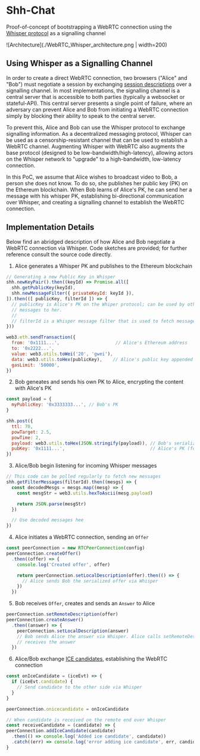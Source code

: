 # Shh-Chat

Proof-of-concept of bootstrapping a WebRTC connection using the [Whisper protocol](https://github.com/ethereum/wiki/wiki/Whisper) as a signalling channel


![Architecture](./WebRTC_Whisper_architecture.png | width=200)

## Using Whisper as a Signalling Channel

In order to create a direct WebRTC connection, two browsers ("Alice" and "Bob") must negotiate a session by exchanging [session descriptions](https://en.wikipedia.org/wiki/Session_Description_Protocol) over a signalling channel. In most implementations, the signalling channel is a central server that is accessible to both parties (typically a websocket or stateful-API). This central server presents a single point of failure, where an adversary can prevent Alice and Bob from initiating a WebRTC connection simply by blocking their ability to speak to the central server.

To prevent this, Alice and Bob can use the Whisper protocol to exchange signalling information. As a decentralized messaging protocol, Whisper can be used as a censorship-resistant channel that can be used to establish a WebRTC channel. Augmenting Whisper with WebRTC also augments the base protocol (designed to be low-bandwidth/high-latency), allowing actors on the Whisper network to "upgrade" to a high-bandwidth, low-latency connection.

In this PoC, we assume that Alice wishes to broadcast video to Bob, a person she does not know. To do so, she publishes her public key (PK) on the Ethereum blockchain. When Bob learns of Alice's PK, he can send her a message with his whisper PK, establishing bi-directional communication over Whisper, and creating a signalling channel to establish the WebRTC connection.

## Implementation Details

Below find an abridged description of how Alice and Bob negotiate a WebRTC connection via Whisper. Code sketches are provided; for further reference consult the source code directly.

1. Alice generates a Whisper PK and publishes to the Ethereum blockchain

```js
// Generating a new Public Key in Whisper
shh.newKeyPair().then((keyId) => Promise.all([
  shh.getPublicKey(keyId),
  shh.newMessageFilter({ privateKeyId: keyId }),
]).then(([ publicKey, filterId ]) => {
  // publicKey is Alice's PK on the Whiper protocol; can be used by others to send encrypted
  // messages to her.
  //
  // filterId is a Whisper message filter that is used to fetch messages for this PK
}))
```

```js
web3.eth.sendTransaction({
  from: '0x1111...',                     // Alice's Ethereum address
  to: '0x2222...',
  value: web3.utils.toWei('20', 'gwei'),
  data: web3.utils.toHex(publicKey),    // Alice's public key appended to transaction
  gasLimit: '50000',
})
```


2. Bob geneates and sends his own PK to Alice, encrypting the content with Alice's PK

```js
const payload = {
  myPublicKey: '0x3333333...', // Bob's PK
}

shh.post({
  ttl: 70,
  powTarget: 2.5,
  powTime: 2,
  payload: web3.utils.toHex(JSON.stringify(payload)), // Bob's serialized PK
  pubKey: '0x1111...',                                // Alice's PK (for encryption)
})
```

3. Alice/Bob begin listening for incoming Whisper messages

```js
// This code can be polled regularly to fetch new messages
shh.getFilterMessages(filterId).then((mesgs) => {
  const decodedMesgs = mesgs.map((mesg) => {
    const mesgStr = web3.utils.hexToAscii(mesg.payload)

    return JSON.parse(mesgStr)
  })

  // Use decoded messages hee
})
```

4. Alice initiates a WebRTC connection, sending an `Offer`

```js
const peerConnection = new RTCPeerConnection(config)
peerConnection.createOffer()
  .then((offer) => {
    console.log('Created offer', offer)

    return peerConnection.setLocalDescription(offer).then(() => {
      // Alice sends Bob the serialized offer via Whisper
    })
  })
```

5. Bob receives `Offer`, creates and sends an `Answer` to Alice

```js
peerConnection.setRemoteDescription(offer)
peerConnection.createAnswer()
  .then((answer) => {
    peerConnection.setLocalDescription(answer)
    // Bob sends Alice the answer via Whisper. Alice calls setRemoteDescription once she
    // receives the answer
  })
```

6. Alice/Bob exchange [ICE candidates](https://developer.mozilla.org/en-US/docs/Web/API/RTCIceCandidate), establishing the WebRTC connection

```js
const onIceCandidate = (iceEvt) => {
  if (iceEvt.candidate) {
    // Send candidate to the other side via Whisper
  }
}

peerConnection.onicecandidate = onIceCandidate
```

```js
// When candidate is received on the remote end over Whisper
const receiveCandidate = (candidate) => {
peerConnection.addIceCandidate(candidate)
  .then(() => console.log('Added ice candidate', candidate))
  .catch((err) => console.log('error adding ice candidate', err, candidate))
}
```


